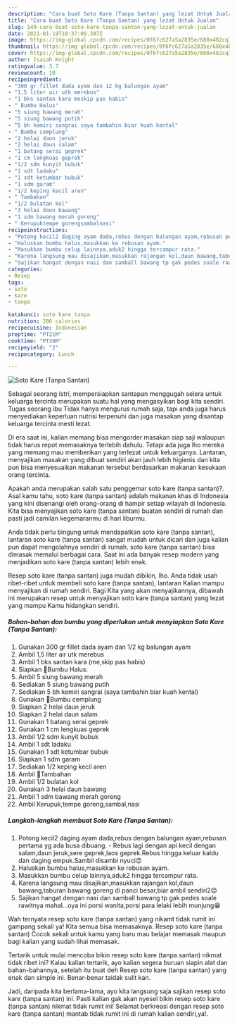 ```yaml
---
description: "Cara buat Soto Kare (Tanpa Santan) yang lezat Untuk Jualan"
title: "Cara buat Soto Kare (Tanpa Santan) yang lezat Untuk Jualan"
slug: 149-cara-buat-soto-kare-tanpa-santan-yang-lezat-untuk-jualan
date: 2021-01-19T10:37:09.397Z
image: https://img-global.cpcdn.com/recipes/0f6fc627a5a2835e/680x482cq70/soto-kare-tanpa-santan-foto-resep-utama.jpg
thumbnail: https://img-global.cpcdn.com/recipes/0f6fc627a5a2835e/680x482cq70/soto-kare-tanpa-santan-foto-resep-utama.jpg
cover: https://img-global.cpcdn.com/recipes/0f6fc627a5a2835e/680x482cq70/soto-kare-tanpa-santan-foto-resep-utama.jpg
author: Isaiah Knight
ratingvalue: 3.7
reviewcount: 10
recipeingredient:
- "300 gr fillet dada ayam dan 12 kg balungan ayam"
- "1,5 liter air utk merebus"
- "1 bks santan kara meskip pas habis"
- " Bumbu Halus"
- "5 siung bawang merah"
- "5 siung bawang putih"
- "5 bh kemiri sangrai saya tambahin biar kuah kental"
- " Bumbu cemplung"
- "2 helai daun jeruk"
- "2 helai daun salam"
- "1 batang serai geprek"
- "1 cm lengkuas geprek"
- "1/2 sdm kunyit bubuk"
- "1 sdt ladaku"
- "1 sdt ketumbar bubuk"
- "1 sdm garam"
- "1/2 keping kecil aren"
- " Tambahan"
- "1/2 bulatan kol"
- "3 helai daun bawang"
- "1 sdm bawang merah goreng"
- " Kerupuktempe gorengsambalnasi"
recipeinstructions:
- "Potong kecil2 daging ayam dada,rebus dengan balungan ayam,rebusan pertama yg ada busa dibuang. Rebus lagi dengan api kecil dengan salam,daun jeruk,sere geprek,laos geprek.Rebus hingga keluar kaldu dan daging empuk.Sambil disambi nyuci😍"
- "Haluskan bumbu halus,masukkan ke rebusan ayam."
- "Masukkan bumbu celup lainnya,aduk2 hingga tercampur rata."
- "Karena langsung mau disajikan,masukkan rajangan kol,daun bawang,taburan bawang goreng di panci besar,biar ambil sendiri2😊"
- "Sajikan hangat dengan nasi dan samball bawang tp gak pedes soale rawitnya mahal...oya ini porsi wanita,porsi para lelaki lebih munjung😁"
categories:
- Resep
tags:
- soto
- kare
- tanpa

katakunci: soto kare tanpa 
nutrition: 286 calories
recipecuisine: Indonesian
preptime: "PT21M"
cooktime: "PT39M"
recipeyield: "2"
recipecategory: Lunch

---
```



![Soto Kare (Tanpa Santan)](https://img-global.cpcdn.com/recipes/0f6fc627a5a2835e/680x482cq70/soto-kare-tanpa-santan-foto-resep-utama.jpg)

Sebagai seorang istri, mempersiapkan santapan menggugah selera untuk keluarga tercinta merupakan suatu hal yang mengasyikan bagi kita sendiri. Tugas seorang ibu Tidak hanya mengurus rumah saja, tapi anda juga harus menyediakan keperluan nutrisi terpenuhi dan juga masakan yang disantap keluarga tercinta mesti lezat.

Di era  saat ini, kalian memang bisa mengorder masakan siap saji walaupun tidak harus repot memasaknya terlebih dahulu. Tetapi ada juga lho mereka yang memang mau memberikan yang terlezat untuk keluarganya. Lantaran, menyajikan masakan yang dibuat sendiri akan jauh lebih higienis dan kita pun bisa menyesuaikan makanan tersebut berdasarkan makanan kesukaan orang tercinta. 



Apakah anda merupakan salah satu penggemar soto kare (tanpa santan)?. Asal kamu tahu, soto kare (tanpa santan) adalah makanan khas di Indonesia yang kini disenangi oleh orang-orang di hampir setiap wilayah di Indonesia. Kita bisa menyajikan soto kare (tanpa santan) buatan sendiri di rumah dan pasti jadi camilan kegemaranmu di hari liburmu.

Anda tidak perlu bingung untuk mendapatkan soto kare (tanpa santan), lantaran soto kare (tanpa santan) sangat mudah untuk dicari dan juga kalian pun dapat mengolahnya sendiri di rumah. soto kare (tanpa santan) bisa dimasak memalui berbagai cara. Saat ini ada banyak resep modern yang menjadikan soto kare (tanpa santan) lebih enak.

Resep soto kare (tanpa santan) juga mudah dibikin, lho. Anda tidak usah ribet-ribet untuk membeli soto kare (tanpa santan), lantaran Kalian mampu menyajikan di rumah sendiri. Bagi Kita yang akan menyajikannya, dibawah ini merupakan resep untuk menyajikan soto kare (tanpa santan) yang lezat yang mampu Kamu hidangkan sendiri.

<!--inarticleads1-->

##### Bahan-bahan dan bumbu yang diperlukan untuk menyiapkan Soto Kare (Tanpa Santan):

1. Gunakan 300 gr fillet dada ayam dan 1/2 kg balungan ayam
1. Ambil 1,5 liter air utk merebus
1. Ambil 1 bks santan kara (me,skip pas habis)
1. Siapkan  🔼Bumbu Halus:
1. Ambil 5 siung bawang merah
1. Sediakan 5 siung bawang putih
1. Sediakan 5 bh kemiri sangrai (saya tambahin biar kuah kental)
1. Gunakan  🔼Bumbu cemplung
1. Siapkan 2 helai daun jeruk
1. Siapkan 2 helai daun salam
1. Gunakan 1 batang serai geprek
1. Gunakan 1 cm lengkuas geprek
1. Ambil 1/2 sdm kunyit bubuk
1. Ambil 1 sdt ladaku
1. Gunakan 1 sdt ketumbar bubuk
1. Siapkan 1 sdm garam
1. Sediakan 1/2 keping kecil aren
1. Ambil  🔼Tambahan
1. Ambil 1/2 bulatan kol
1. Gunakan 3 helai daun bawang
1. Ambil 1 sdm bawang merah goreng
1. Ambil  Kerupuk,tempe goreng,sambal,nasi




<!--inarticleads2-->

##### Langkah-langkah membuat Soto Kare (Tanpa Santan):

1. Potong kecil2 daging ayam dada,rebus dengan balungan ayam,rebusan pertama yg ada busa dibuang. - Rebus lagi dengan api kecil dengan salam,daun jeruk,sere geprek,laos geprek.Rebus hingga keluar kaldu dan daging empuk.Sambil disambi nyuci😍
1. Haluskan bumbu halus,masukkan ke rebusan ayam.
1. Masukkan bumbu celup lainnya,aduk2 hingga tercampur rata.
1. Karena langsung mau disajikan,masukkan rajangan kol,daun bawang,taburan bawang goreng di panci besar,biar ambil sendiri2😊
1. Sajikan hangat dengan nasi dan samball bawang tp gak pedes soale rawitnya mahal...oya ini porsi wanita,porsi para lelaki lebih munjung😁




Wah ternyata resep soto kare (tanpa santan) yang nikamt tidak rumit ini gampang sekali ya! Kita semua bisa memasaknya. Resep soto kare (tanpa santan) Cocok sekali untuk kamu yang baru mau belajar memasak maupun bagi kalian yang sudah lihai memasak.

Tertarik untuk mulai mencoba bikin resep soto kare (tanpa santan) nikmat tidak ribet ini? Kalau kalian tertarik, ayo kalian segera buruan siapin alat dan bahan-bahannya, setelah itu buat deh Resep soto kare (tanpa santan) yang enak dan simple ini. Benar-benar taidak sulit kan. 

Jadi, daripada kita berlama-lama, ayo kita langsung saja sajikan resep soto kare (tanpa santan) ini. Pasti kalian gak akan nyesel bikin resep soto kare (tanpa santan) nikmat tidak rumit ini! Selamat berkreasi dengan resep soto kare (tanpa santan) mantab tidak rumit ini di rumah kalian sendiri,ya!.

